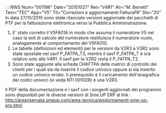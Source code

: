  :  : NWS Num="001196" Date="20151027" Rel="V4R1" Atr="M. Benetti" Tem="TEC" App="V5" Tit="Correzioni e aggiornamenti FatturaPA" Sts="20"
In data 27/10/2015 sono state rilasciate versioni aggiornate dei pacchetti di PTF per la fatturazione elettronica verso la Pubblica Amministrazione.

1. E' stato corretto il V5FA01A in modo che assuma il numeratore V5 nel caso la exit di calcolo
del numeratore restituisca il numeratore vuoto, analogamente al comportamento del V5FA01S.
2. Le tabelle (definizioni ed elementi) per le versioni da V2R3 a V3R2 sono state spostate nel
savf P_FATPA_T3, mentre il savf P_FATPA_T è ora relativo solo alla V4R1. Il savf per la V2R2 resta il P_FATPA_T2.
3. Sono state aggiunte alla scheda CHKFTPA delle matrici di controllo dei clienti per i quali
sia da inserire il codice univoco oppure si sia inserito un codice univoco errato. Il prerequisito
è il caricamento dell'anagrafica dei codici univoci (si veda NTI 001028) e una V2R3.

Il PDF della documentazione e i savf con i sorgenti aggiornati dei programmi sono disponibili per le diverse versioni di Sme.UP ERP al link : 
http://areariservata.smeup.com/area-tecnica/aggiornamenti-sme-up-erp.html 
